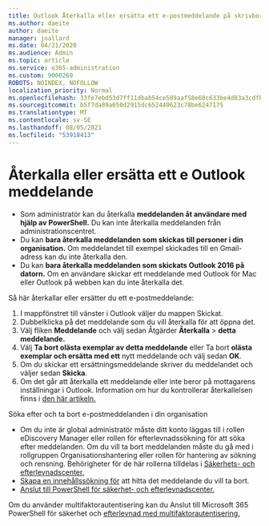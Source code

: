 ```yaml
---
title: Outlook Återkalla eller ersätta ett e-postmeddelande på skrivbordet
ms.author: daeite
author: daeite
manager: joallard
ms.date: 04/21/2020
ms.audience: Admin
ms.topic: article
ms.service: o365-administration
ms.custom: 9000260
ROBOTS: NOINDEX, NOFOLLOW
localization_priority: Normal
ms.openlocfilehash: 33fe7ebd53d7ff11dbab54ce589aaf58e68c633be4d83a3cdfb00edc7752430e
ms.sourcegitcommit: b5f7da89a650d2915dc652449623c78be6247175
ms.translationtype: MT
ms.contentlocale: sv-SE
ms.lasthandoff: 08/05/2021
ms.locfileid: "53918413"
---
```

# <a name="recall-or-replace-an-outlook-email-message"></a>Återkalla eller ersätta ett e Outlook meddelande

- Som administratör kan du återkalla **meddelanden åt användare med hjälp av PowerShell.** Du kan inte återkalla meddelanden från administrationscentret.
- Du kan **bara återkalla meddelanden som skickas till personer i din organisation.** Om meddelandet till exempel skickades till en Gmail-adress kan du inte återkalla den.
- Du kan **bara återkalla meddelanden som skickats Outlook 2016 på datorn.** Om en användare skickar ett meddelande med Outlook för Mac eller Outlook på webben kan du inte återkalla det.

Så här återkallar eller ersätter du ett e-postmeddelande:

1. I mappfönstret till vänster i Outlook väljer du mappen Skickat.
1. Dubbelklicka på det meddelande som du vill återkalla för att öppna det.
1. Välj fliken **Meddelande** och välj sedan Åtgärder **Återkalla**  >  **detta meddelande.**
1. Välj **Ta bort olästa exemplar av detta meddelande** eller Ta bort **olästa exemplar och ersätta med ett** nytt meddelande och välj sedan **OK**.
1. Om du skickar ett ersättningsmeddelande skriver du meddelandet och väljer sedan **Skicka**.
1. Om det går att återkalla ett meddelande eller inte beror på mottagarens inställningar i Outlook. Information om hur du kontrollerar återkallelsen finns i [den här artikeln.](https://support.office.com/article/35027f88-d655-4554-b4f8-6c0729a723a0)

Söka efter och ta bort e-postmeddelanden i din organisation

- Om du inte är global administratör måste ditt konto läggas till i rollen eDiscovery Manager eller rollen för efterlevnadssökning för att söka efter meddelanden. Om du vill ta bort meddelanden måste du gå med i rollgruppen Organisationshantering eller rollen för hantering av sökning och rensning. Behörigheter för de här rollerna tilldelas i [Säkerhets- och efterlevnadscenter.](https://go.microsoft.com/fwlink/?linkid=2083731)
- [Skapa en innehållssökning för](https://docs.microsoft.com/microsoft-365/compliance/content-search) att hitta det meddelande du vill ta bort.
- [Anslut till PowerShell för säkerhet- och efterlevnadscenter.](https://docs.microsoft.com/powershell/exchange/office-365-scc/connect-to-scc-powershell/connect-to-scc-powershell?view=exchange-ps)

Om du använder multifaktorautentisering kan du Anslut till Microsoft 365 PowerShell för säkerhet och [efterlevnad med multifaktorautentisering.](https://docs.microsoft.com/powershell/exchange/office-365-scc/connect-to-scc-powershell/mfa-connect-to-scc-powershell?view=exchange-ps)